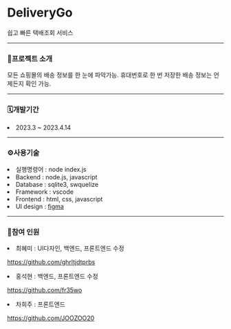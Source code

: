 # DeliveryGo

쉽고 빠른 택배조회 서비스

-----------------
<h3>📂프로젝트 소개</h3>
모든 쇼핑몰의 배송 정보를 한 눈에 파악가능.
휴대번호로 한 번 저장한 배송 정보는 언제든지 확인 가능.

-------------

<h3>🗓개발기간</h3>
<li>2023.3 ~ 2023.4.14</li>

---------------

<h3>⚙사용기술</h3>
<li>실행명령어 : node index.js</li>
<li>Backend : node.js, javascript</li> 
<li>Database : sqlite3, swquelize</li> 
<li>Framework : vscode</li>
<li>Frontend : html, css, javascript</li> 
<li>UI design : <a href="https://www.figma.com/file/WyRUtzb4hv692v093dB03e/%ED%83%9D%EB%B0%B0%EA%B3%A0?type=design&node-id=149-4&t=WhuA6pmhMJ2UOhZn-0">figma</a></li>



----------------
<h3>👥참여 인원</h3>

<li>최혜미 : UI다자인, 백엔드, 프론트엔드 수정 

https://github.com/ghrltjdtprbs</li>
<li>홍석현 : 백엔드, 프론트엔드 수정

https://github.com/fr35wo</li>
<li>차희주 : 프론트엔드

https://github.com/JOOZOO20</li>
